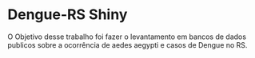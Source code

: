 # Dengue-RS Shiny

O Objetivo desse trabalho foi fazer o levantamento em bancos de dados publicos sobre a ocorrência de aedes aegypti e casos de Dengue no RS.
